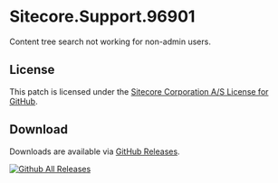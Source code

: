 # Sitecore.Support.96901
Content tree search not working for non-admin users.

## License  
This patch is licensed under the [Sitecore Corporation A/S License for GitHub](https://github.com/sitecoresupport/Sitecore.Support.96901/blob/master/LICENSE).  

## Download  
Downloads are available via [GitHub Releases](https://github.com/sitecoresupport/Sitecore.Support.96901/releases).  

[![Github All Releases](https://img.shields.io/github/downloads/SitecoreSupport/Sitecore.Support.96901/total.svg)](https://github.com/SitecoreSupport/Sitecore.Support.96901/releases)
